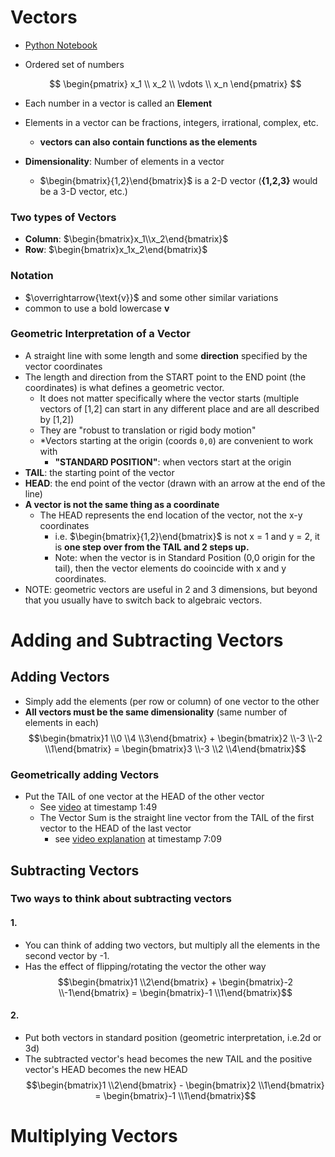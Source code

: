 # Vectors

- [Python Notebook](./vectors.ipynb)

- Ordered set of numbers

  $$
  \begin{pmatrix}
  x_1 \\
  x_2 \\
  \vdots \\
  x_n
  \end{pmatrix}
  $$

- Each number in a vector is called an **Element**
- Elements in a vector can be fractions, integers, irrational, complex, etc.
  - **vectors can also contain functions as the elements**
- **Dimensionality**: Number of elements in a vector
  - $\begin{bmatrix}{1,2}\end{bmatrix}$ is a 2-D vector (**{1,2,3}** would be a 3-D vector, etc.)

### Two types of Vectors

- **Column**: $\begin{bmatrix}x_1\\x_2\end{bmatrix}$
- **Row**: $\begin{bmatrix}x_1x_2\end{bmatrix}$

### Notation

- $\overrightarrow{\text{v}}$ and some other similar variations
- common to use a bold lowercase **v**

### Geometric Interpretation of a Vector

- A straight line with some length and some **direction** specified by the vector coordinates
- The length and direction from the START point to the END point (the coordinates) is what defines a geometric vector.
  - It does not matter specifically where the vector starts (multiple vectors of [1,2] can start in any different place and are all described by [1,2])
  - They are "robust to translation or rigid body motion"
  - \*Vectors starting at the origin (coords `0,0`) are convenient to work with
    - **"STANDARD POSITION"**: when vectors start at the origin
- **TAIL**: the starting point of the vector
- **HEAD**: the end point of the vector (drawn with an arrow at the end of the line)
- **A vector is not the same thing as a coordinate**
  - The HEAD represents the end location of the vector, not the x-y coordinates
    - i.e. $\begin{bmatrix}{1,2}\end{bmatrix}$ is not x = 1 and y = 2, it is **one step over from the TAIL and 2 steps up.**
    - Note: when the vector is in Standard Position (0,0 origin for the tail), then the vector elements do cooincide with x and y coordinates.
- NOTE: geometric vectors are useful in 2 and 3 dimensions, but beyond that you usually have to switch back to algebraic vectors.

# Adding and Subtracting Vectors

## Adding Vectors

- Simply add the elements (per row or column) of one vector to the other
- **All vectors must be the same dimensionality** (same number of elements in each)
  $$\begin{bmatrix}1 \\0 \\4 \\3\end{bmatrix} + \begin{bmatrix}2 \\-3 \\-2 \\1\end{bmatrix} = \begin{bmatrix}3 \\-3 \\2 \\4\end{bmatrix}$$

### Geometrically adding Vectors

- Put the TAIL of one vector at the HEAD of the other vector
  - See [video](https://www.udemy.com/course/linear-algebra-theory-and-implementation/learn/lecture/10500380) at timestamp 1:49
  - The Vector Sum is the straight line vector from the TAIL of the first vector to the HEAD of the last vector
    - see [video explanation](https://www.udemy.com/course/linear-algebra-theory-and-implementation/learn/lecture/10500380) at timestamp 7:09

## Subtracting Vectors

### Two ways to think about subtracting vectors

#### 1.

- You can think of adding two vectors, but multiply all the elements in the second vector by -1.
- Has the effect of flipping/rotating the vector the other way
  $$\begin{bmatrix}1 \\2\end{bmatrix} + \begin{bmatrix}-2 \\-1\end{bmatrix} = \begin{bmatrix}-1 \\1\end{bmatrix}$$

#### 2.

- Put both vectors in standard position (geometric interpretation, i.e.2d or 3d)
- The subtracted vector's head becomes the new TAIL and the positive vector's HEAD becomes the new HEAD
  $$\begin{bmatrix}1 \\2\end{bmatrix} - \begin{bmatrix}2 \\1\end{bmatrix} = \begin{bmatrix}-1 \\1\end{bmatrix}$$


# Multiplying Vectors